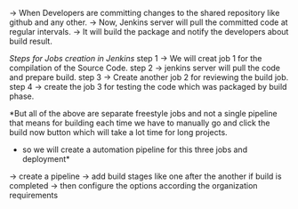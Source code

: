 -> When Developers are committing changes to the shared repository like github and any other.
-> Now, Jenkins server will pull the committed code at regular intervals.
-> It will build the package  and notify the developers about build result.

*Steps for Jobs creation in Jenkins*
step 1 -> We will creat job 1 for the compilation of the Source Code.
step 2 -> jenkins server will pull the code and prepare build.
step 3 -> Create another job 2 for reviewing the build job.
step 4 -> create the job 3 for testing the code which was packaged by build phase.

*But all of the above are separate freestyle jobs and not a single pipeline that means for building each time we have to manually go and click the build now button which will take a lot time for long projects.

* so we will create a automation pipeline for this three jobs and deployment*
	
-> create a pipeline
-> add build stages like one after the another if build is completed
-> then configure the options according the organization requirements

